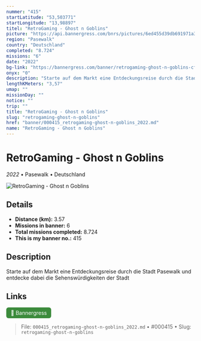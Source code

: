 ```yaml
---
nummer: "415"
startLatitude: "53,503771"
startLongitude: "13,98897"
titel: "RetroGaming - Ghost n Goblins"
picture: "https://api.bannergress.com/bnrs/pictures/6ed455d39db691971a312f230e184901"
region: "Pasewalk"
country: "Deutschland"
completed: "8.724"
missions: "6"
date: "2022"
bg-link: "https://bannergress.com/banner/retrogaming-ghost-n-goblins-cf24"
onyx: "0"
description: "Starte auf dem Markt eine Entdeckungsreise durch die Stadt Pasewalk und entdecke dabei die Sehenswürdigkeiten der Stadt"
lengthKMeters: "3,57"
umap: ""
missionDay: ""
notice: ""
trip: ""
title: "RetroGaming - Ghost n Goblins"
slug: "retrogaming-ghost-n-goblins"
href: "banner/000415_retrogaming-ghost-n-goblins_2022.md"
name: "RetroGaming - Ghost n Goblins"
---
```

# RetroGaming - Ghost n Goblins

*2022* • Pasewalk • Deutschland

![RetroGaming - Ghost n Goblins](https://api.bannergress.com/bnrs/pictures/6ed455d39db691971a312f230e184901)



## Details
- **Distance (km):** 3.57
- **Missions in banner:** 6
- **Total missions completed:** 8.724
- **This is my banner no.:** 415



## Description
Starte auf dem Markt eine Entdeckungsreise durch die Stadt Pasewalk und entdecke dabei die Sehenswürdigkeiten der Stadt



## Links
<a href="https://bannergress.com/banner/retrogaming-ghost-n-goblins-cf24" target="_blank" style="display:inline-block;margin-right:8px;padding:6px 12px;background:#3c8b3c;color:#fff;text-decoration:none;border-radius:6px;">🔗 Bannergress</a>



> File: `000415_retrogaming-ghost-n-goblins_2022.md`
> • #000415
> • Slug: `retrogaming-ghost-n-goblins`
